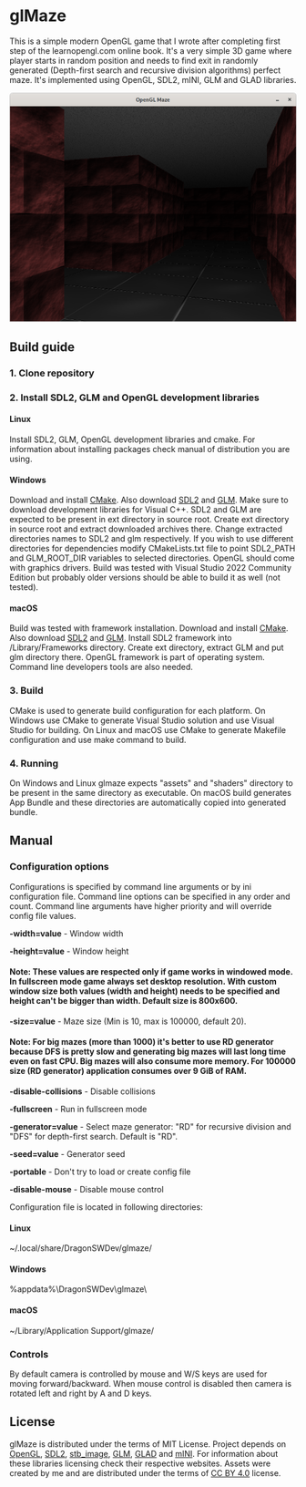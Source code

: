 # glMaze
This is a simple modern OpenGL game that I wrote after completing first step of the learnopengl.com online book. It's a very simple 3D game where player starts in random position and needs to find exit in randomly generated (Depth-first search and recursive division algorithms) perfect maze. It's implemented using OpenGL, SDL2, mINI, GLM and GLAD libraries.

<span style="display:block;text-align:center">![Screenshot](./doc/screenshot.png)

## Build guide

### 1. Clone repository

### 2. Install SDL2, GLM and OpenGL development libraries

#### Linux
Install SDL2, GLM, OpenGL development libraries and cmake. For information about installing packages check manual of distribution you are using.

#### Windows
Download and install [CMake](https://cmake.org). Also download [SDL2](https://www.libsdl.org) and [GLM](https://github.com/g-truc/glm). Make sure to download development libraries for Visual C++. SDL2 and GLM are expected to be present in ext directory in source root. Create ext directory in source root and extract downloaded archives there. Change extracted directories names to SDL2 and glm respectively. If you wish to use different directories for dependencies modify CMakeLists.txt file to point SDL2_PATH and GLM_ROOT_DIR variables to selected directories. OpenGL should come with graphics drivers. Build was tested with Visual Studio 2022 Community Edition but probably older versions should be able to build it as well (not tested).

#### macOS
Build was tested with framework installation. Download and install [CMake](https://cmake.org). Also download [SDL2](https://www.libsdl.org) and [GLM](https://github.com/g-truc/glm). Install SDL2 framework into /Library/Frameworks directory. Create ext directory, extract GLM and put glm directory there. OpenGL framework is part of operating system. Command line developers tools are also needed.

### 3. Build

CMake is used to generate build configuration for each platform. On Windows use CMake to generate Visual Studio solution and use Visual Studio for building. On Linux and macOS use CMake to generate Makefile configuration and use make command to build.

### 4. Running

On Windows and Linux glmaze expects "assets" and "shaders" directory to be present in the same directory as executable. On macOS build generates App Bundle and these directories are automatically copied into generated bundle.

## Manual
### Configuration options
Configurations is specified by command line arguments or by ini configuration file. Command line options can be specified in any order and count. Command line arguments have higher priority and will override config file values. 

**-width=value** - Window width

**-height=value** - Window height
#### Note: These values are respected only if game works in windowed mode. In fullscreen mode game always set desktop resolution. With custom window size both values (width and height) needs to be specified and height can't be bigger than width. Default size is 800x600.

**-size=value** - Maze size (Min is 10, max is 100000, default 20). 
#### Note: For big mazes (more than 1000) it's better to use RD generator because DFS is pretty slow and generating big mazes will last long time even on fast CPU. Big mazes will also consume more memory. For 100000 size (RD generator) application consumes over 9 GiB of RAM.

**-disable-collisions** - Disable collisions

**-fullscreen** - Run in fullscreen mode

**-generator=value** - Select maze generator: "RD" for recursive division and "DFS" for depth-first search. Default is "RD".

**-seed=value** - Generator seed

**-portable** - Don't try to load or create config file

**-disable-mouse** - Disable mouse control

Configuration file is located in following directories:

#### Linux
~/.local/share/DragonSWDev/glmaze/

#### Windows
%appdata%\DragonSWDev\glmaze\

#### macOS
~/Library/Application Support/glmaze/

### Controls
By default camera is controlled by mouse and W/S keys are used for moving forward/backward. When mouse control is disabled then camera is rotated left and right by A and D keys.

## License
glMaze is distributed under the terms of MIT License. Project depends on [OpenGL](https://www.opengl.org/), [SDL2](https://www.libsdl.org), [stb_image](https://github.com/nothings/stb/), [GLM](https://github.com/g-truc/glm), [GLAD](https://glad.dav1d.de/) and [mINI](https://github.com/pulzed/mINI). For information about these libraries licensing check their respective websites. Assets were created by me and are distributed under the terms of [CC BY 4.0](https://creativecommons.org/licenses/by/4.0/) license.
